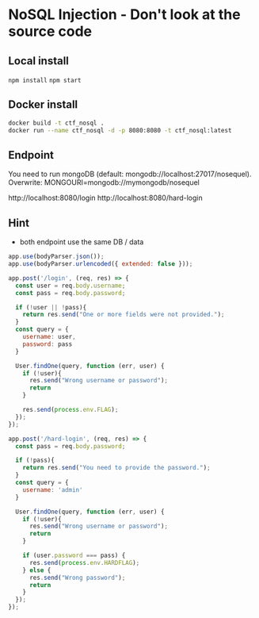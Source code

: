 # NoSQL Injection - Don't look at the source code

## Local install

`npm install`
`npm start`

## Docker install

```bash
docker build -t ctf_nosql .
docker run --name ctf_nosql -d -p 8080:8080 -t ctf_nosql:latest
```

## Endpoint

You need to run mongoDB (default: mongodb://localhost:27017/nosequel). 
Overwrite: MONGOURI=mongodb://mymongodb/nosequel

http://localhost:8080/login
http://localhost:8080/hard-login

## Hint

- both endpoint use the same DB / data

```javascript
app.use(bodyParser.json());
app.use(bodyParser.urlencoded({ extended: false }));

app.post('/login', (req, res) => {
  const user = req.body.username;
  const pass = req.body.password;

  if (!user || !pass){
    return res.send("One or more fields were not provided.");
  }
  const query = {
    username: user,
    password: pass
  }

  User.findOne(query, function (err, user) {
    if (!user){
      res.send("Wrong username or password");
      return
    }

    res.send(process.env.FLAG);
  });
});

app.post('/hard-login', (req, res) => {
  const pass = req.body.password;

  if (!pass){
    return res.send("You need to provide the password.");
  }
  const query = {
    username: 'admin'
  }

  User.findOne(query, function (err, user) {
    if (!user){
      res.send("Wrong username or password");
      return
    }

    if (user.password === pass) {
      res.send(process.env.HARDFLAG);
    } else {
      res.send("Wrong password");
      return
    }
  });
});
```
